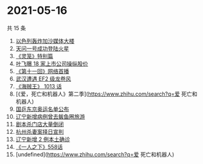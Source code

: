 # 2021-05-16

共 15 条

<!-- BEGIN -->
<!-- 最后更新时间 Sun May 16 2021 14:08:05 GMT+0800 (China Standard Time) -->

1. [以色列轰炸加沙媒体大楼](https://www.zhihu.com/search?q=以色列)
2. [天问一号成功登陆火星](https://www.zhihu.com/search?q=天问一号)
3. [《灵笼》特别篇](https://www.zhihu.com/search?q=灵笼)
4. [叶飞曝 18 家上市公司操纵股价](https://www.zhihu.com/search?q=叶飞)
5. [《第十一回》网络首播](https://www.zhihu.com/search?q=第十一回)
6. [武汉遭遇 EF2 级龙卷风](https://www.zhihu.com/search?q=武汉龙卷风)
7. [《海贼王》 1013 话](https://www.zhihu.com/search?q=海贼王)
8. [《爱，死亡和机器人》第二季](https://www.zhihu.com/search?q=爱 死亡和机器人)
9. [国乒东京奥运名单公布](https://www.zhihu.com/search?q=国乒奥运名单)
10. [辽宁新增病例曾去鲅鱼圈旅游](https://www.zhihu.com/search?q=辽宁新增)
11. [剧本杀门店大量倒闭](https://www.zhihu.com/search?q=剧本杀)
12. [杭州杀妻案择日宣判](https://www.zhihu.com/search?q=杭州杀妻案)
13. [辽宁新增 2 例本土确诊](https://www.zhihu.com/search?q=辽宁新增)
14. [《一人之下》558话](https://www.zhihu.com/search?q=一人之下漫画)
15. [undefined](https://www.zhihu.com/search?q=爱 死亡和机器人)

<!-- END -->
